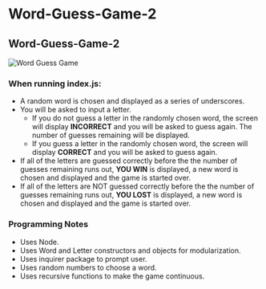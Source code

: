 # Word-Guess-Game-2

## Word-Guess-Game-2

![Word Guess Game](demo_video.gif)

### When running index.js:

* A random word is chosen and displayed as a series of underscores.
* You will be asked to input a letter.
     * If you do not guess a letter in the randomly chosen word, the screen will display **INCORRECT** and you will be asked to guess again.  The number of guesses remaining will be displayed.
     * If you guess a letter in the randomly chosen word, the screen will display **CORRECT** and you will be asked to guess again.
* If all of the letters are guessed correctly before the the number of guesses remaining runs out, **YOU WIN** is displayed, a new word is chosen and displayed and the game is started over.
* If all of the letters are NOT guessed correctly before the the number of guesses remaining runs out, **YOU LOST** is displayed, a new word is chosen and displayed and the game is started over.

### Programming Notes
* Uses Node.
* Uses Word and Letter constructors and objects for modularization.
* Uses inquirer package to prompt user.
* Uses random numbers to choose a word.
* Uses recursive functions to make the game continuous.